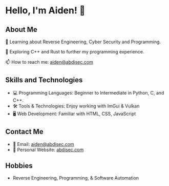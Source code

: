 # Hello, I'm Aiden! 👋

## About Me
🌱 Learning about Reverse Engineering, Cyber Security and Programming.

🤔 Exploring C++ and Rust to further my programming experience.

📫 How to reach me: aiden@abdisec.com

## Skills and Technologies
- 💻 Programming Languages: Beginner to Intermediate in Python, C, and C++.
- 🛠 Tools & Technologies: Enjoy working with ImGui & Vulkan
- 🖥️ Web Development: Familiar with HTML, CSS, JavaScript

## Contact Me
- 📧 Email: aiden@abdisec.com
- 🔗 Personal Website: [abdisec.com](http://abdisec.com)

## Hobbies
- Reverse Engineering, Programming, & Software Automation

<!---
AbdiSEC/AbdiSEC is a ✨ special ✨ repository because its `README.md` (this file) appears on your GitHub profile.
You can click the Preview link to take a look at your changes.
--->
